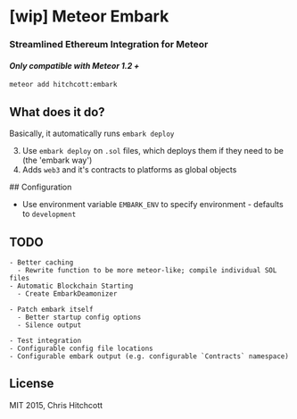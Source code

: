 # [wip] Meteor Embark

### Streamlined Ethereum Integration for Meteor

#### ️*Only compatible with Meteor 1.2 +*

```
meteor add hitchcott:embark
```

## What does it do?

Basically, it automatically runs `embark deploy`

3. Use `embark deploy` on `.sol` files, which deploys them if they need to be (the 'embark way')
4. Adds `web3` and it's contracts to platforms as global objects

## Configuration

* Use environment variable `EMBARK_ENV` to specify environment - defaults to `development`

## TODO

```
- Better caching
  - Rewrite function to be more meteor-like; compile individual SOL files
- Automatic Blockchain Starting
  - Create EmbarkDeamonizer

- Patch embark itself
  - Better startup config options
  - Silence output

- Test integration
- Configurable config file locations
- Configurable embark output (e.g. configurable `Contracts` namespace)
```

## License

MIT 2015, Chris Hitchcott
